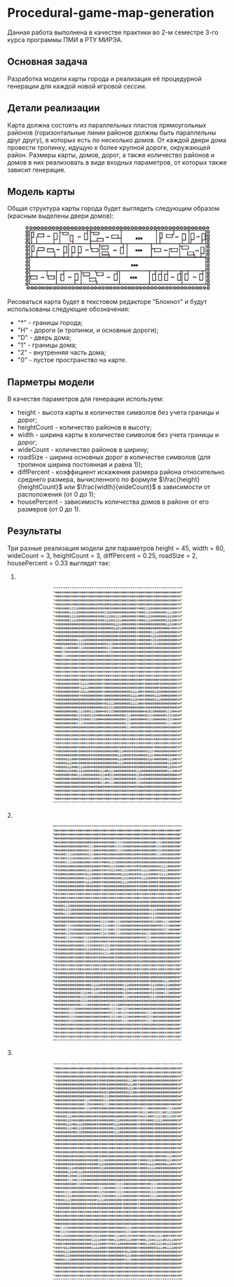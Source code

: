 # Procedural-game-map-generation #
Данная работа выполнена в качестве практики во 2-м семестре 3-го курса программы ПМИ в РТУ МИРЭА.

## Основная задача ##
Разработка модели карты города и реализация её процедурной генерации для каждой новой игровой сессии.

## Детали реализации ##
Карта должна состоять из параллельных пластов прямоугольных районов (горизонтальные линии районов должны быть параллельны друг другу), в которых есть по несколько домов. От каждой двери дома провести тропинку, идущую к более крупной дороге, окружающей район. Размеры карты, домов, дорог, а также количество районов и домов в них реализовать в виде входных параметров, от которых также зависит генерация.

## Модель карты ##
Общая структура карты города будет выглядеть следующим образом (красным выделены двери домов):
<figure align="center">
  <img src = "images/General_structure_of_the_city_map.png" width = "500"/>
</figure>

Рисоваться карта будет в текстовом редакторе "Блокнот" и будут использованы следующие обозначения:
* "*" - границы города;
* "H" - дороги (и тропинки, и основные дороги);
* "D" - дверь дома;
* "1" - границы дома;
* "2" - внутренняя часть дома;
* "0" - пустое пространство на карте.

## Парметры модели ##

В качестве параметров для генерации используем:
* height - высота карты в количестве символов без учета границы и дорог;
* heightCount - количество районов в высоту;
* width - ширина карты в количестве символов без учета границы и дорог;
* wideCount - количество районов в ширину;
* roadSize - ширина основных дорог в количестве символов (для тропинок ширина постоянная и равна 1));
* diffPercent - коэффициент искажения размера района относительно среднего размера, вычисленного по формуле $\frac{height}{heightCount}$ или $\frac{width}{wideCount}$ в зависимости от расположения (от 0 до 1);
* housePercent - зависимость количества домов в районе от его размеров (от 0 до 1).

## Результаты ##

Три разные реализация модели для параметров height = 45, width = 60, wideCount = 3, heightCount = 3, diffPercent = 0.25, roadSize = 2, housePercent = 0.33 выглядят так:

1. 
  <figure align="center">
    <img src = "images/Example1.png" width = "300"/>
  </figure>
2. 
  <figure align="center">
    <img src = "images/Example2.png" width = "300"/>
  </figure>
3. 
  <figure align="center">
    <img src = "images/Example3.png" width = "300"/>
  </figure>
